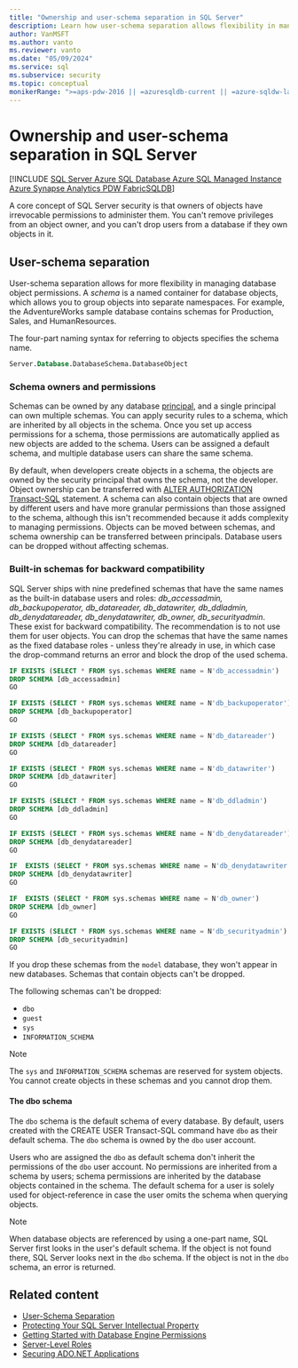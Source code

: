 ```yaml
---
title: "Ownership and user-schema separation in SQL Server"
description: Learn how user-schema separation allows flexibility in managing SQL Server database object permissions. Schemas group objects into separate namespaces.
author: VanMSFT
ms.author: vanto
ms.reviewer: vanto
ms.date: "05/09/2024"
ms.service: sql
ms.subservice: security
ms.topic: conceptual
monikerRange: ">=aps-pdw-2016 || =azuresqldb-current || =azure-sqldw-latest || >=sql-server-2016 || >=sql-server-linux-2017 || =azuresqldb-mi-current || =fabric"
---
```

# Ownership and user-schema separation in SQL Server

[!INCLUDE [SQL Server Azure SQL Database Azure SQL Managed Instance Azure Synapse Analytics PDW FabricSQLDB](../../../includes/applies-to-version/sql-asdb-asdbmi-asa-pdw-fabricsqldb.md)]


A core concept of SQL Server security is that owners of objects have irrevocable permissions to administer them. You can't remove privileges from an object owner, and you can't drop users from a database if they own objects in it.

## User-schema separation

User-schema separation allows for more flexibility in managing database object permissions. A *schema* is a named container for database objects, which allows you to group objects into separate namespaces. For example, the AdventureWorks sample database contains schemas for Production, Sales, and HumanResources.

The four-part naming syntax for referring to objects specifies the schema name.

```sql
Server.Database.DatabaseSchema.DatabaseObject
```

### Schema owners and permissions

Schemas can be owned by any database [principal](../authentication-access/principals-database-engine.md), and a single principal can own multiple schemas. You can apply security rules to a schema, which are inherited by all objects in the schema. Once you set up access permissions for a schema, those permissions are automatically applied as new objects are added to the schema. Users can be assigned a default schema, and multiple database users can share the same schema.

By default, when developers create objects in a schema, the objects are owned by the security principal that owns the schema, not the developer. Object ownership can be transferred with [ALTER AUTHORIZATION Transact-SQL](../../../t-sql/statements/alter-authorization-transact-sql.md) statement. A schema can also contain objects that are owned by different users and have more granular permissions than those assigned to the schema, although this isn't recommended because it adds complexity to managing permissions. Objects can be moved between schemas, and schema ownership can be transferred between principals. Database users can be dropped without affecting schemas.

### Built-in schemas for backward compatibility

SQL Server ships with nine predefined schemas that have the same names as the built-in database users and roles: *db_accessadmin, db_backupoperator, db_datareader, db_datawriter, db_ddladmin, db_denydatareader, db_denydatawriter, db_owner, db_securityadmin*. These exist for backward compatibility. The recommendation is to not use them for user objects. You can drop the schemas that have the same names as the fixed database roles - unless they're already in use, in which case the drop-command returns an error and block the drop of the used schema.

```sql
IF EXISTS (SELECT * FROM sys.schemas WHERE name = N'db_accessadmin')
DROP SCHEMA [db_accessadmin]
GO

IF EXISTS (SELECT * FROM sys.schemas WHERE name = N'db_backupoperator')
DROP SCHEMA [db_backupoperator]
GO

IF EXISTS (SELECT * FROM sys.schemas WHERE name = N'db_datareader')
DROP SCHEMA [db_datareader]
GO

IF EXISTS (SELECT * FROM sys.schemas WHERE name = N'db_datawriter')
DROP SCHEMA [db_datawriter]
GO

IF EXISTS (SELECT * FROM sys.schemas WHERE name = N'db_ddladmin')
DROP SCHEMA [db_ddladmin]
GO

IF EXISTS (SELECT * FROM sys.schemas WHERE name = N'db_denydatareader')
DROP SCHEMA [db_denydatareader]
GO

IF  EXISTS (SELECT * FROM sys.schemas WHERE name = N'db_denydatawriter')
DROP SCHEMA [db_denydatawriter]
GO

IF  EXISTS (SELECT * FROM sys.schemas WHERE name = N'db_owner')
DROP SCHEMA [db_owner]
GO

IF EXISTS (SELECT * FROM sys.schemas WHERE name = N'db_securityadmin')
DROP SCHEMA [db_securityadmin]
GO
```

If you drop these schemas from the `model` database, they won't appear in new databases. Schemas that contain objects can't be dropped.

The following schemas can't be dropped:

- `dbo`
- `guest`
- `sys`
- `INFORMATION_SCHEMA`

> [!NOTE]  
> The `sys` and `INFORMATION_SCHEMA` schemas are reserved for system objects. You cannot create objects in these schemas and you cannot drop them.

#### The dbo schema

The `dbo` schema is the default schema of every database. By default, users created with the CREATE USER Transact-SQL command have `dbo` as their default schema. The `dbo` schema is owned by the `dbo` user account.

Users who are assigned the `dbo` as default schema don't inherit the permissions of the `dbo` user account. No permissions are inherited from a schema by users; schema permissions are inherited by the database objects contained in the schema. The default schema for a user is solely used for object-reference in case the user omits the schema when querying objects.

> [!NOTE]  
> When database objects are referenced by using a one-part name, SQL Server first looks in the user's default schema. If the object is not found there, SQL Server looks next in the `dbo` schema. If the object is not in the `dbo` schema, an error is returned.

## Related content

- [User-Schema Separation](/previous-versions/sql/sql-server-2008-r2/ms190387(v=sql.105))
- [Protecting Your SQL Server Intellectual Property](../protecting-your-sql-server-intellectual-property.md)
- [Getting Started with Database Engine Permissions](../authentication-access/getting-started-with-database-engine-permissions.md)
- [Server-Level Roles](../authentication-access/server-level-roles.md)
- [Securing ADO.NET Applications](/dotnet/framework/data/adonet/securing-ado-net-applications)
